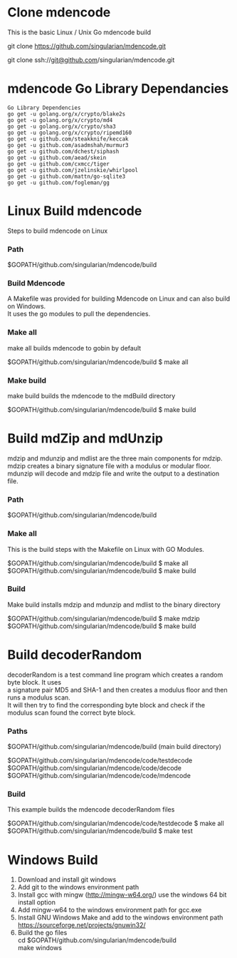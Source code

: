 # Clone mdencode

This is the basic Linux / Unix Go mdencode build

git clone https://github.com/singularian/mdencode.git  

git clone ssh://git@github.com/singularian/mdencode.git  

# mdencode Go Library Dependancies

```
Go Library Dependencies
go get -u golang.org/x/crypto/blake2s
go get -u golang.org/x/crypto/md4
go get -u golang.org/x/crypto/sha3
go get -u golang.org/x/crypto/ripemd160
go get -u github.com/steakknife/keccak
go get -u github.com/asadmshah/murmur3
go get -u github.com/dchest/siphash
go get -u github.com/aead/skein
go get -u github.com/cxmcc/tiger
go get -u github.com/jzelinskie/whirlpool
go get -u github.com/mattn/go-sqlite3
go get -u github.com/fogleman/gg
```

# Linux Build mdencode

Steps to build mdencode on Linux

### Path
$GOPATH/github.com/singularian/mdencode/build  

### Build Mdencode

A Makefile was provided for building Mdencode on Linux and can also build on Windows.  
It uses the go modules to pull the dependencies.  

### Make all

make all builds mdencode to gobin by default  

$GOPATH/github.com/singularian/mdencode/build $ make all  

### Make build

make build builds the mdencode to the mdBuild directory  

$GOPATH/github.com/singularian/mdencode/build $ make build  

# Build mdZip and mdUnzip

mdzip and mdunzip and mdlist are the three main components for mdzip.
mdzip creates a binary signature file with a modulus or modular floor.
mdunzip will decode and mdzip file and write the output to a destination file.


### Path

$GOPATH/github.com/singularian/mdencode/build

### Make all

This is the build steps with the Makefile on Linux with GO Modules.

$GOPATH/github.com/singularian/mdencode/build $ make all  
$GOPATH/github.com/singularian/mdencode/build $ make build   

### Build

Make build installs mdzip and mdunzip and mdlist to the binary directory  

$GOPATH/github.com/singularian/mdencode/build $ make mdzip   
$GOPATH/github.com/singularian/mdencode/build $ make build   

# Build decoderRandom

decoderRandom is a test command line program which creates a random byte block. It uses  
a signature pair MD5 and SHA-1 and then creates a modulus floor and then runs a modulus scan.  
It will then try to find the corresponding byte block and check if the modulus scan found the correct byte block.  

### Paths

$GOPATH/github.com/singularian/mdencode/build   (main build directory)  

$GOPATH/github.com/singularian/mdencode/code/testdecode  
$GOPATH/github.com/singularian/mdencode/code/decode  
$GOPATH/github.com/singularian/mdencode/code/mdencode  

### Build 

This example builds the mdencode decoderRandom files   

$GOPATH/github.com/singularian/mdencode/code/testdecode $ make all  
$GOPATH/github.com/singularian/mdencode/build $ make test  


# Windows Build

1) Download and install git windows  
2) Add git to the windows environment path  
3) Install gcc with mingw (http://mingw-w64.org/) use the windows 64 bit install option  
4) Add mingw-w64 to the windows environment path for gcc.exe  
4) Install GNU Windows Make and add to the windows environment path  
   https://sourceforge.net/projects/gnuwin32/  
5) Build the go files   
   cd $GOPATH/github.com/singularian/mdencode/build  
   make windows  
